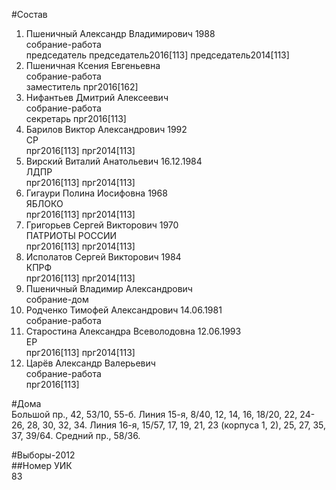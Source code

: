 #Состав  
1. Пшеничный Александр Владимирович 1988  
    собрание-работа  
    председатель председатель2016[113] председатель2014[113]  
2. Пшеничная Ксения Евгеньевна  
    собрание-работа  
    заместитель прг2016[162]  
3. Нифантьев Дмитрий Алексеевич  
    собрание-работа  
    секретарь прг2016[113]  
4. Барилов Виктор Александрович 1992  
    СР  
    прг2016[113] прг2014[113]  
5. Вирский Виталий Анатольевич 16.12.1984  
    ЛДПР  
    прг2016[113] прг2014[113]  
6. Гигаури Полина Иосифовна 1968  
    ЯБЛОКО  
    прг2016[113] прг2014[113]  
7. Григорьев Сергей Викторович 1970  
    ПАТРИОТЫ РОССИИ  
    прг2016[113] прг2014[113]  
8. Исполатов Сергей Викторович 1984  
    КПРФ  
    прг2016[113] прг2014[113]  
9. Пшеничный Владимир Александрович  
    собрание-дом  
10. Родченко Тимофей Александрович 14.06.1981  
    собрание-работа  
11. Старостина Александра Всеволодовна 12.06.1993  
    ЕР  
    прг2016[113] прг2014[113]  
12. Царёв Александр Валерьевич  
    собрание-работа  
    прг2016[113]  
  
#Дома  
Большой пр.,     42, 53/10, 55-б. Линия 15-я,     8/40, 12, 14, 16, 18/20, 22, 24-26, 28, 30, 32, 34. Линия 16-я,     15/57, 17, 19, 21, 23 (корпуса 1, 2), 25, 27, 35, 37, 39/64. Средний пр.,   58/36.  
  
#Выборы-2012  
##Номер УИК  
83  
